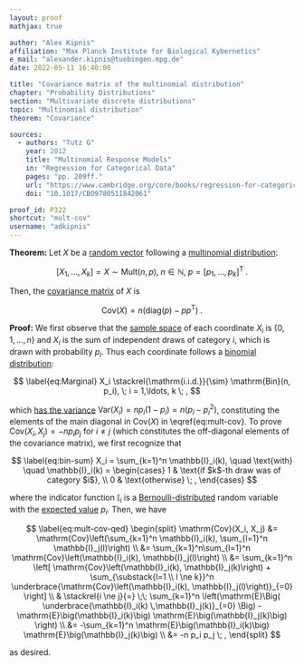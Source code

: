 ```yaml
---
layout: proof
mathjax: true

author: "Alex Kipnis"
affiliation: "Max Planck Institute for Biological Kybernetics"
e_mail: "alexander.kipnis@tuebingen.mpg.de"
date: 2022-05-11 16:40:00

title: "Covariance matrix of the multinomial distribution"
chapter: "Probability Distributions"
section: "Multivariate discrete distributions"
topic: "Multinomial distribution"
theorem: "Covariance"

sources:
  - authors: "Tutz G"
    year: 2012
    title: "Multinomial Response Models"
    in: "Regression for Categorical Data"
    pages: "pp. 209ff."
    url: "https://www.cambridge.org/core/books/regression-for-categorical-data/B71F71F2A484E2DF88256C8DF004108C"
    doi: "10.1017/CBO9780511842061"

proof_id: P322
shortcut: "mult-cov"
username: "adkipnis"
---
```



**Theorem:** Let $X$ be a [random vector](/D/rvec) following a [multinomial distribution](/D/mult):

$$ \label{eq:mult}
\left[X_1, \ldots, X_k \right] = X \sim \mathrm{Mult}(n, p), \; n \in \mathbb{N}, \; p = \left[p_1, \ldots, p_k \right]^\mathrm{T} \; .
$$

Then, the [covariance matrix](/D/covmat) of $X$ is

$$ \label{eq:mult-cov}
\mathrm{Cov}(X) = n \left(\mathrm{diag}(p) - pp^\mathrm{T} \right) \; .
$$

**Proof:** We first observe that the [sample space](/D/samp-spc) of each coordinate $X_i$ is $\left\lbrace 0, 1, \ldots, n \right\rbrace$ and $X_i$ is the sum of independent draws of category $i$, which is drawn with probability $p_i$. Thus each coordinate follows a [binomial distribution](/D/bin):

$$ \label{eq:Marginal}
X_i \stackrel{\mathrm{i.i.d.}}{\sim} \mathrm{Bin}(n, p_i), \; i = 1,\ldots, k \; ,
$$

which [has the variance](/P/bin-var) $\mathrm{Var}(X_i) = n p_i(1-p_i) = n (p_i - p_i^2)$, constituting the elements of the main diagonal in $\mathrm{Cov}(X)$ in \eqref{eq:mult-cov}. To prove $\mathrm{Cov}(X_i, X_j) = -n p_i p_j$ for $i \ne j$ (which constitutes the off-diagonal elements of the covariance matrix), we first recognize that

$$ \label{eq:bin-sum}
X_i = \sum_{k=1}^n \mathbb{I}_i(k), \quad \text{with} \quad \mathbb{I}_i(k) = \begin{cases}
    1 & \text{if $k$-th draw was of category $i$}, \\
    0 & \text{otherwise} \; ,
\end{cases}
$$

where the indicator function $\mathbb{I}_i$ is a [Bernoulli-distributed](/D/bern) random variable with the [expected value](/P/bern-mean) $p_i$. Then, we have 

$$ \label{eq:mult-cov-qed}
\begin{split}
\mathrm{Cov}(X_i, X_j) &= \mathrm{Cov}\left(\sum_{k=1}^n \mathbb{I}_i(k), \sum_{l=1}^n \mathbb{I}_j(l)\right) \\
&= \sum_{k=1}^n\sum_{l=1}^n \mathrm{Cov}\left(\mathbb{I}_i(k), \mathbb{I}_j(l)\right) \\
&= \sum_{k=1}^n \left[ \mathrm{Cov}\left(\mathbb{I}_i(k), \mathbb{I}_j(k)\right) + \sum_{\substack{l=1 \\ l \ne k}}^n \underbrace{\mathrm{Cov}\left(\mathbb{I}_i(k), \mathbb{I}_j(l)\right)}_{=0} \right] \\
& \stackrel{i \ne j}{=} \;\; \sum_{k=1}^n \left(\mathrm{E}\Big( \underbrace{\mathbb{I}_i(k) \,\mathbb{I}_j(k)}_{=0} \Big) - \mathrm{E}\big(\mathbb{I}_i(k)\big) \mathrm{E}\big(\mathbb{I}_j(k)\big) \right) \\
&= -\sum_{k=1}^n \mathrm{E}\big(\mathbb{I}_i(k)\big) \mathrm{E}\big(\mathbb{I}_j(k)\big) \\
&= -n p_i p_j \; ,
\end{split}
$$

as desired.
